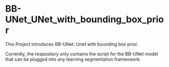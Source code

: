 # BB-UNet_UNet_with_bounding_box_prior

This Project introduces BB-UNet: Unet with bounding box prior. 

Currently, the respository only contains the script for the BB-UNet model that can be plugged into any learning segmentation frameowork. 
